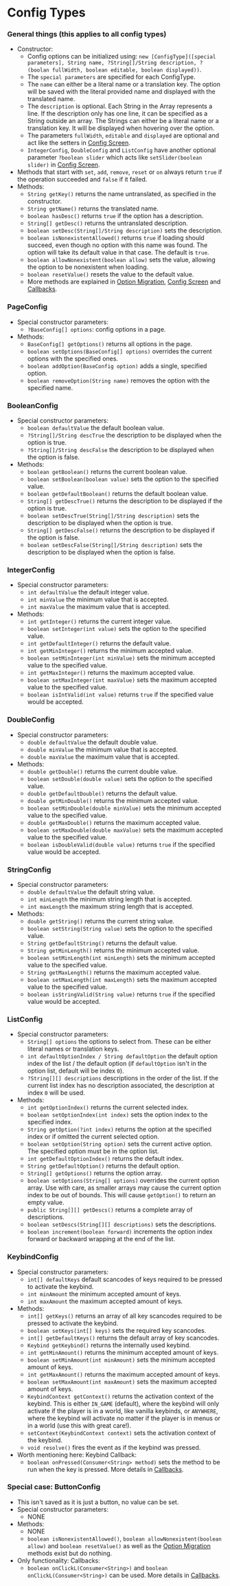 ﻿# Config Types

### General things (this applies to all config types)
 - Constructor:
     - Config options can be initialized using:
	 `new [ConfigType]([special parameters], String name, ?String[]/String description, ?(boolan fullWidth, boolean editable, boolean displayed))`.
     - The `special parameters` are specified for each ConfigType.
     - The `name` can either be a literal name or a translation key. The option will be saved with the literal provided name and displayed with the translated name.
     - The `description` is optional. Each String in the Array represents a line. If the description only has one line, it can be specified as a String outside an array. The Strings can either be a literal name or a translation key. It will be displayed when hovering over the option.
     - The parameters `fullWidth`, `editable` and `displayed` are optional and act like the setters in [Config Screen](SCREEN.md).
     - `IntegerConfig`, `DoubleConfig` and `ListConfig` have another optional parameter `?boolean slider` which acts like `setSlider(boolean slider)` in [Config Screen](SCREEN.md).
 - Methods that start with `set`, `add`, `remove`, `reset` or `on` always return `true` if the operation succeeded and `false` if it failed.
 - Methods:
     - `String getKey()` returns the name untranslated, as specified in the constructor.
     - `String getName()` returns the translated name.
     - `boolean hasDesc()` returns `true` if the option has a description.
     - `String[] getDesc()` returns the untranslated description.
     - `boolean setDesc(String[]/String description)` sets the description.
     - `boolean isNonexistentAllowed()` returns `true` if loading should succeed, even though no option with this name was found. The option will take its default value in that case. The default is `true`.
     - `boolean allowNonexistent(boolean allow)` sets the value, allowing the option to be nonexistent when loading.
     - `boolean resetValue()` resets the value to the default value.
     - More methods are explained in [Option Migration](MIGRATE.md), [Config Screen](SCREEN.md) and [Callbacks](CALLBACKS.md).

### PageConfig
 - Special constructor parameters:
	 - `?BaseConfig[] options`: config options in a page.
 - Methods:
	 - `BaseConfig[] getOptions()` returns all options in the page.
	 - `boolean setOptions(BaseConfig[] options)` overrides the current options with the specified ones.
	 - `boolean addOption(BaseConfig option)` adds a single, specified option.
	 - `boolean removeOption(String name)` removes the option with the specified name.

### BooleanConfig
 - Special constructor parameters:
	 - `boolean defaultValue` the default boolean value.
	 - `?String[]/String descTrue` the description to be displayed when the option is true.
	 - `?String[]/String descFalse` the description to be displayed when the option is false.
 - Methods:
	 - `boolean getBoolean()` returns the current boolean value.
	 - `boolean setBoolean(boolean value)` sets the option to the specified value.
	 - `boolean getDefaultBoolean()` returns the default boolean value.
	 - `String[] getDescTrue()` returns the description to be displayed if the option is true.
	 - `boolean setDescTrue(String[]/String description)` sets the description to be displayed when the option is true.
	 - `String[] getDescFalse()` returns the description to be displayed if the option is false.
	 - `boolean setDescFalse(String[]/String description)` sets the description to be displayed when the option is false.

### IntegerConfig
- Special constructor parameters:
	- `int defaultValue` the default integer value.
	- `int minValue` the minimum value that is accepted.
	- `int maxValue` the maximum value that is accepted.
- Methods:
	- `int getInteger()` returns the current integer value.
	- `boolean setInteger(int value)` sets the option to the specified value.
	- `int getDefaultInteger()` returns the default value.
	- `int getMinInteger()` returns the minimum accepted value.
	- `boolean setMinInteger(int minValue)` sets the minimum accepted value to the specified value.
	- `int getMaxInteger()` returns the maximum accepted value.
	- `boolean setMaxInteger(int maxValue)` sets the maximum accepted value to the specified value.
	- `boolean isIntValid(int value)` returns `true` if the specified value would be accepted.

### DoubleConfig
- Special constructor parameters:
	- `double defaultValue` the default double value.
	- `double minValue` the minimum value that is accepted.
	- `double maxValue` the maximum value that is accepted.
- Methods:
	- `double getDouble()` returns the current double value.
	- `boolean setDouble(double value)` sets the option to the specified value.
	- `double getDefaultDouble()` returns the default value.
	- `double getMinDouble()` returns the minimum accepted value.
	- `boolean setMinDouble(double minValue)` sets the minimum accepted value to the specified value.
	- `double getMaxDouble()` returns the maximum accepted value.
	- `boolean setMaxDouble(double maxValue)` sets the maximum accepted value to the specified value.
	- `boolean isDoubleValid(double value)` returns `true` if the specified value would be accepted.

### StringConfig
- Special constructor parameters:
	- `double defaultValue` the default string value.
	- `int minLength` the minimum string length that is accepted.
	- `int maxLength` the maximum string length that is accepted.
- Methods:
	- `double getString()` returns the current string value.
	- `boolean setString(String value)` sets the option to the specified value.
	- `String getDefaultString()` returns the default value.
	- `String getMinLength()` returns the minimum accepted value.
	- `boolean setMinLength(int minLength)` sets the minimum accepted value to the specified value.
	- `String getMaxLength()` returns the maximum accepted value.
	- `boolean setMaxLength(int maxLength)` sets the maximum accepted value to the specified value.
	- `boolean isStringValid(String value)` returns `true` if the specified value would be accepted.

### ListConfig
- Special constructor parameters:
	- `String[] options` the options to select from. These can be either literal names or translation keys.
	- `int defaultOptionIndex / String defaultOption` the default option index of the list / the default option (if `defaultOption` isn't in the option list, default will be index `0`).
	- `?String[][] descriptions` descriptions in the order of the list. If the current list index has no description associated, the description at index `0` will be used.
- Methods:
	- `int getOptionIndex()` returns the current selected index.
	- `boolean setOptionIndex(int index)` sets the option index to the specified index.
	- `String getOption(?int index)` returns the option at the specified index or if omitted the current selected option.
	- `boolean setOption(String option)` sets the current active option. The specified option must be in the option list.
	- `int getDefaultOptionIndex()` returns the default index.
	- `String getDefaultOption()` returns the default option.
	- `String[] getOptions()` returns the option array.
	- `boolean setOptions(String[] options)` overrides the current option array. Use with care, as smaller arrays may cause the current option index to be out of bounds. This will cause `getOption()` to return an empty value.
	- `public String[][] getDescs()` returns a complete array of descriptions.
	- `boolean setDescs(String[][] descriptions)` sets the descriptions.
	- `boolean increment(boolean forward)` increments the option index forward or backward wrapping at the end of the list.

### KeybindConfig
- Special constructor parameters:
    - `int[] defaultKeys` default scancodes of keys required to be pressed to activate the keybind.
    - `int minAmount` the minimum accepted amount of keys.
    - `int maxAmount` the maximum accepted amount of keys.
- Methods:
    - `int[] getKeys()` returns an array of all key scancodes required to be pressed to activate the keybind.
    - `boolean setKeys(int[] keys)` sets the required key scancodes.
    - `int[] getDefaultKeys()` returns the default array of key scancodes.
    - `Keybind getKeybind()` returns the internally used keybind.
    - `int getMinAmount()` returns the minimum accepted amount of keys.
    - `boolean setMinAmount(int minAmount)` sets the minimum accepted amount of keys.
    - `int getMaxAmount()` returns the maximum accepted amount of keys.
    - `boolean setMaxAmount(int maxAmount)` sets the maximum accepted amount of keys.
    - `KeybindContext getContext()` returns the activation context of the keybind. This is either `IN_GAME` (default), where the keybind will only activate if the player is in a world, like vanilla keybinds, or `ANYWHERE`, where the keybind will activate no matter if the player is in menus or in a world (use this with great care!). 
    - `setContext(KeybindContext context)` sets the activation context of the keybind.
    - `void resolve()` fires the event as if the keybind was pressed.
- Worth mentioning here: Keybind Callback:
    - `boolean onPressed(Consumer<String> method)` sets the method to be run when the key is pressed. More details in [Callbacks](CALLBACKS.md).

### Special case: ButtonConfig
 - This isn't saved as it is just a button, no value can be set.
 - Special constructor parameters:
   - NONE
 - Methods:
   - NONE
   - `boolean isNonexistentAllowed()`, `boolean allowNonexistent(boolean allow)` and `boolean resetValue()` as well as the [Option Migration](MIGRATE.md) methods exist but do nothing. 
 - Only functionality: Callbacks:
   - `boolean onClickL(Consumer<String>)` and `boolean onClickL(Consumer<String>)` can be used. More details in [Callbacks](CALLBACKS.md).